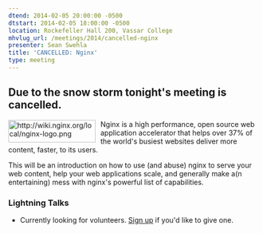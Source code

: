 ```yaml
---
dtend: 2014-02-05 20:00:00 -0500
dtstart: 2014-02-05 18:00:00 -0500
location: Rockefeller Hall 200, Vassar College
mhvlug_url: /meetings/2014/cancelled-nginx
presenter: Sean Swehla
title: 'CANCELLED: Nginx'
type: meeting
---
```



## Due to the snow storm tonight's meeting is cancelled. 

<img alt="http://wiki.nginx.org/local/nginx-logo.png" src="https://mhvlug.org/sites/default/files/nginx-logo.png" style="width: 175px; float: left; height: 45px; padding-right: 10px;" />

Nginx is a high performance, open source web application accelerator that helps over 37% of the world's busiest websites deliver more content, faster, to its users.

This will be an introduction on how to use (and abuse) nginx to serve your web content, help your web applications scale, and generally make a(n entertaining) mess with nginx's powerful list of capabilities.

### Lightning Talks
- Currently looking for volunteers. [Sign up](http://mhvlug.org/contact/Lightning-Talk) if you'd like to give one.